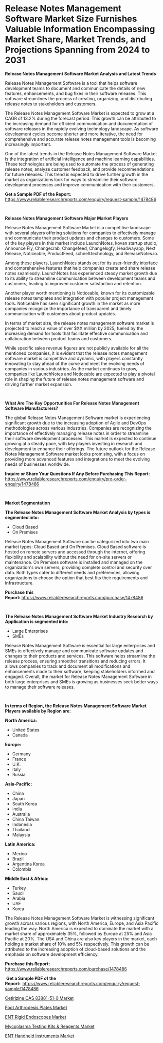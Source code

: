 <p><h1>Release Notes Management Software Market Size Furnishes Valuable Information Encompassing Market Share, Market Trends, and Projections Spanning from 2024 to 2031</h1></p><p><strong>Release Notes Management Software Market Analysis and Latest Trends</strong></p>
<p><p>Release Notes Management Software is a tool that helps software development teams to document and communicate the details of new features, enhancements, and bug fixes in their software releases. This software streamlines the process of creating, organizing, and distributing release notes to stakeholders and customers.</p><p>The Release Notes Management Software Market is expected to grow at a CAGR of 13.2% during the forecast period. This growth can be attributed to the increasing demand for efficient communication and documentation of software releases in the rapidly evolving technology landscape. As software development cycles become shorter and more iterative, the need for comprehensive and accurate release notes management tools is becoming increasingly important.</p><p>One of the latest trends in the Release Notes Management Software Market is the integration of artificial intelligence and machine learning capabilities. These technologies are being used to automate the process of generating release notes, analyze customer feedback, and provide recommendations for future releases. This trend is expected to drive further growth in the market as organizations look for ways to streamline their software development processes and improve communication with their customers.</p></p>
<p><strong>Get a Sample PDF of the Report:&nbsp;</strong> <a href="https://www.reliableresearchreports.com/enquiry/request-sample/1478486">https://www.reliableresearchreports.com/enquiry/request-sample/1478486</a></p>
<p>&nbsp;</p>
<p><strong>Release Notes Management Software Major Market Players</strong></p>
<p><p>Release Notes Management Software Market is a competitive landscape with several players offering solutions for companies to effectively manage and communicate their product updates and changes to customers. Some of the key players in this market include LaunchNotes, kovan startup studio, Announce Fly, Changecrab, Changefeed, Changelogfy, Headwayapp, Next Release, Noticeable, ProductFeed, schnell.technology, and ReleaseNotes.io.</p><p>Among these players, LaunchNotes stands out for its user-friendly interface and comprehensive features that help companies create and share release notes seamlessly. LaunchNotes has experienced steady market growth due to its ability to streamline communication between development teams and customers, leading to improved customer satisfaction and retention.</p><p>Another player worth mentioning is Noticeable, known for its customizable release notes templates and integration with popular project management tools. Noticeable has seen significant growth in the market as more companies recognize the importance of transparent and timely communication with customers about product updates.</p><p>In terms of market size, the release notes management software market is projected to reach a value of over $XX million by 2025, fueled by the increasing demand for tools that facilitate effective communication and collaboration between product teams and customers.</p><p>While specific sales revenue figures are not publicly available for all the mentioned companies, it is evident that the release notes management software market is competitive and dynamic, with players constantly innovating to stay ahead of the curve and meet the evolving needs of companies in various industries. As the market continues to grow, companies like LaunchNotes and Noticeable are expected to play a pivotal role in shaping the future of release notes management software and driving further market expansion.</p></p>
<p>&nbsp;</p>
<p><strong>What Are The Key Opportunities For Release Notes Management Software Manufacturers?</strong></p>
<p><p>The global Release Notes Management Software market is experiencing significant growth due to the increasing adoption of Agile and DevOps methodologies across various industries. Companies are recognizing the importance of effectively managing release notes in order to streamline their software development processes. This market is expected to continue growing at a steady pace, with key players investing in research and development to enhance their offerings. The future outlook for the Release Notes Management Software market looks promising, with a focus on providing more advanced features and integrations to meet the evolving needs of businesses worldwide.</p></p>
<p><strong>Inquire or Share Your Questions If Any Before Purchasing This Report:</strong> <a href="https://www.reliableresearchreports.com/enquiry/pre-order-enquiry/1478486">https://www.reliableresearchreports.com/enquiry/pre-order-enquiry/1478486</a></p>
<p>&nbsp;</p>
<p><strong>Market Segmentation</strong></p>
<p><strong>The Release Notes Management Software Market Analysis by types is segmented into:</strong></p>
<p><ul><li>Cloud Based</li><li>On Premises</li></ul></p>
<p><p>Release Notes Management Software can be categorized into two main market types: Cloud Based and On Premises. Cloud Based software is hosted on remote servers and accessed through the internet, offering flexibility and scalability without the need for on-site servers or maintenance. On Premises software is installed and managed on the organization's own servers, providing complete control and security over data. Both types cater to different needs and preferences, allowing organizations to choose the option that best fits their requirements and infrastructure.</p></p>
<p><strong>Purchase this Report:&nbsp;</strong><a href="https://www.reliableresearchreports.com/purchase/1478486">https://www.reliableresearchreports.com/purchase/1478486</a></p>
<p>&nbsp;</p>
<p><strong>The Release Notes Management Software Market Industry Research by Application is segmented into:</strong></p>
<p><ul><li>Large Enterprises</li><li>SMEs</li></ul></p>
<p><p>Release Notes Management Software is essential for large enterprises and SMEs to effectively manage and communicate software updates and changes to their products and services. This software helps streamline the release process, ensuring smoother transitions and reducing errors. It allows companies to track and document all modifications and enhancements made to their software, keeping stakeholders informed and engaged. Overall, the market for Release Notes Management Software in both large enterprises and SMEs is growing as businesses seek better ways to manage their software releases.</p></p>
<p>&nbsp;</p>
<p><strong>In terms of Region, the Release Notes Management Software Market Players available by Region are:</strong></p>
<p>
    <p> <strong> North America: </strong>
        <ul>
            <li>United States</li>
            <li>Canada</li>
        </ul>
        </p> 
    <p> <strong> Europe: </strong>
        <ul>
            <li>Germany</li>
            <li>France</li>
            <li>U.K.</li>
            <li>Italy</li>
            <li>Russia</li>
        </ul>
        </p> 
    <p> <strong> Asia-Pacific: </strong>
        <ul>
            <li>China</li>
            <li>Japan</li>
            <li>South Korea</li>
            <li>India</li>
            <li>Australia</li>
            <li>China Taiwan</li>
            <li>Indonesia</li>
            <li>Thailand</li>
            <li>Malaysia</li>
        </ul>
        </p> 
    <p> <strong> Latin America: </strong>
        <ul>
            <li>Mexico</li>
            <li>Brazil</li>
            <li>Argentina Korea</li>
            <li>Colombia</li>
        </ul>
        </p> 
    <p> <strong> Middle East & Africa: </strong>
        <ul>
            <li>Turkey</li>
            <li>Saudi</li>
            <li>Arabia</li>
            <li>UAE</li>
            <li>Korea</li>
        </ul>
    </p>
    </p>
<p><p>The Release Notes Management Software Market is witnessing significant growth across various regions, with North America, Europe, and Asia Pacific leading the way. North America is expected to dominate the market with a market share of approximately 35%, followed by Europe at 25% and Asia Pacific at 20%. The USA and China are also key players in the market, each holding a market share of 10% and 5% respectively. This growth can be attributed to the increasing adoption of cloud-based solutions and the emphasis on software development efficiency.</p></p>
<p><strong>Purchase this Report: </strong><a href="https://www.reliableresearchreports.com/purchase/1478486">https://www.reliableresearchreports.com/purchase/1478486</a></p>
<p>&nbsp;<strong>Get a Sample PDF of the Report:&nbsp;&nbsp;</strong><a href="https://www.reliableresearchreports.com/enquiry/request-sample/1478486">https://www.reliableresearchreports.com/enquiry/request-sample/1478486</a></p>
<p><strong></strong></p>
<p><p><a href="https://github.com/timeliteaut/Market-Research-Report-List-1/blob/main/cetirizine-cas-83881-51-0-market.md">Cetirizine CAS 83881-51-0 Market</a></p><p><a href="https://medium.com/p/d02995e0cfe9/edit">Foot Arthrodesis Plates Market</a></p><p><a href="https://medium.com/p/cdb553a182d2/edit">ENT Rigid Endoscopes Market</a></p><p><a href="https://github.com/bobicer/Market-Research-Report-List-1/blob/main/mycoplasma-testing-kits-reagents-market.md">Mycoplasma Testing Kits & Reagents Market</a></p><p><a href="https://medium.com/p/544121662b5f/edit">ENT Handheld Instruments Market</a></p></p>